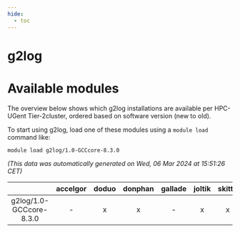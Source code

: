 ```yaml
---
hide:
  - toc
---
```


g2log
=====

# Available modules


The overview below shows which g2log installations are available per HPC-UGent Tier-2cluster, ordered based on software version (new to old).

To start using g2log, load one of these modules using a `module load` command like:

```shell
module load g2log/1.0-GCCcore-8.3.0
```

*(This data was automatically generated on Wed, 06 Mar 2024 at 15:51:26 CET)*  

| |accelgor|doduo|donphan|gallade|joltik|skitty|
| :---: | :---: | :---: | :---: | :---: | :---: | :---: |
|g2log/1.0-GCCcore-8.3.0|-|x|x|-|x|x|
